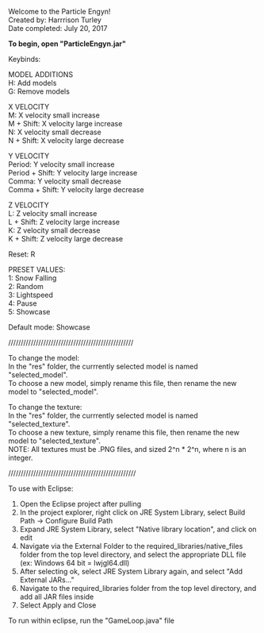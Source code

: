 Welcome to the Particle Engyn!  
Created by: Harrrison Turley  
Date completed: July 20, 2017  


**To begin, open "ParticleEngyn.jar"**  

Keybinds:  

MODEL ADDITIONS  
H: Add models  
G: Remove models  

X VELOCITY  
M: X velocity small increase  
M + Shift: X velocity large increase  
N: X velocity small decrease  
N + Shift: X velocity large decrease  

Y VELOCITY  
Period: Y velocity small increase  
Period + Shift: Y velocity large increase  
Comma: Y velocity small decrease  
Comma + Shift: Y velocity large decrease  

Z VELOCITY  
L: Z velocity small increase  
L + Shift: Z velocity large increase  
K: Z velocity small decrease  
K + Shift: Z velocity large decrease  

Reset: R  

PRESET VALUES:  
1: Snow Falling  
2: Random  
3: Lightspeed  
4: Pause  
5: Showcase  

Default mode: Showcase  

//////////////////////////////////////////////////

To change the model:   
In the "res" folder, the currrently selected model is named "selected_model".    
To choose a new model, simply rename this file, then rename the new model to "selected_model".  

To change the texture:  
In the "res" folder, the currrently selected model is named "selected_texture".    
To choose a new texture, simply rename this file, then rename the new model to "selected_texture".  
NOTE: All textures must be .PNG files, and sized 2^n * 2^n, where n is an integer.  


///////////////////////////////////////////////////

To use with Eclipse:  
1) Open the Eclipse project after pulling  
2) In the project explorer, right click on JRE System Library, select Build Path -> Configure Build Path  
3) Expand JRE System Library, select "Native library location", and click on edit  
4) Navigate via the External Folder to the required_libraries/native_files folder from the top level directory, and select the appropriate DLL file (ex: Windows 64 bit = lwjgl64.dll)  
5) After selecting ok, select JRE System Library again, and select "Add External JARs..."  
6) Navigate to the required_libraries folder from the top level directory, and add all JAR files inside  
7) Select Apply and Close  

To run within eclipse, run the "GameLoop.java" file  